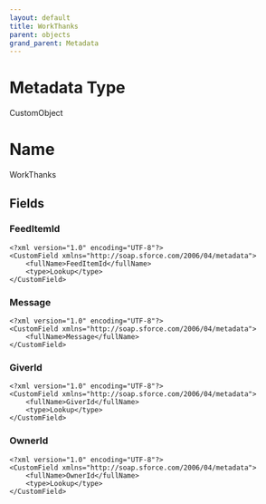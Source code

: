 ```yaml
---
layout: default
title: WorkThanks
parent: objects
grand_parent: Metadata
---
```

# Metadata Type
CustomObject

# Name
WorkThanks
## Fields
### FeedItemId

```
<?xml version="1.0" encoding="UTF-8"?>
<CustomField xmlns="http://soap.sforce.com/2006/04/metadata">
    <fullName>FeedItemId</fullName>
    <type>Lookup</type>
</CustomField>
```
### Message

```
<?xml version="1.0" encoding="UTF-8"?>
<CustomField xmlns="http://soap.sforce.com/2006/04/metadata">
    <fullName>Message</fullName>
</CustomField>
```
### GiverId

```
<?xml version="1.0" encoding="UTF-8"?>
<CustomField xmlns="http://soap.sforce.com/2006/04/metadata">
    <fullName>GiverId</fullName>
    <type>Lookup</type>
</CustomField>
```
### OwnerId

```
<?xml version="1.0" encoding="UTF-8"?>
<CustomField xmlns="http://soap.sforce.com/2006/04/metadata">
    <fullName>OwnerId</fullName>
    <type>Lookup</type>
</CustomField>
```
